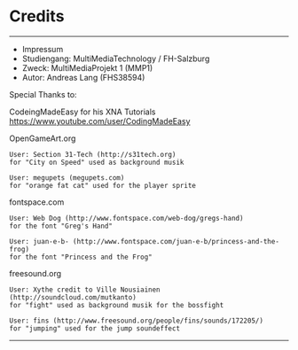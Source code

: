 # Credits

***************************************************
* Impressum                                        
* Studiengang: MultiMediaTechnology / FH-Salzburg  
* Zweck: MultiMediaProjekt 1 (MMP1)                
* Autor: Andreas Lang (FHS38594)                   

Special Thanks to:

CodeingMadeEasy for his XNA Tutorials
https://www.youtube.com/user/CodingMadeEasy

OpenGameArt.org

	User: Section 31-Tech (http://s31tech.org)
	for "City on Speed" used as background musik
	
	User: megupets (megupets.com)
	for "orange fat cat" used for the player sprite
	
fontspace.com

	User: Web Dog (http://www.fontspace.com/web-dog/gregs-hand) 
	for the font "Greg's Hand"
	
	User: juan-e-b- (http://www.fontspace.com/juan-e-b/princess-and-the-frog) 
	for the font "Princess and the Frog"
	
freesound.org

	User: Xythe credit to Ville Nousiainen (http://soundcloud.com/mutkanto)
	for "fight" used as background musik for the bossfight
	
	User: fins (http://www.freesound.org/people/fins/sounds/172205/)
	for "jumping" used for the jump soundeffect
	
***************************************************
